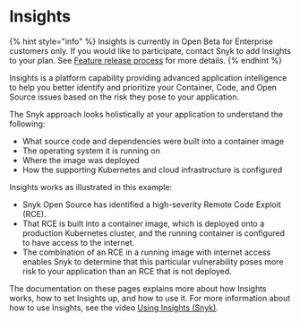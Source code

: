 # Insights

{% hint style="info" %}
Insights is currently in Open Beta for Enterprise customers only. If you would like to participate, contact Snyk to add Insights to your plan. See [Feature release process](../../more-info/snyk-feature-release-process.md) for more details.
{% endhint %}

Insights is a platform capability providing advanced application intelligence to help you better identify and prioritize your Container, Code, and Open Source issues based on the risk they pose to your application.

The Snyk approach looks holistically at your application to understand the following:

* What source code and dependencies were built into a container image
* The operating system it is running on
* Where the image was deployed
* How the supporting Kubernetes and cloud infrastructure is configured

Insights works as illustrated in this example:

* Snyk Open Source has identified a high-severity Remote Code Exploit (RCE).
* That RCE is built into a container image, which is deployed onto a production Kubernetes cluster, and the running container is configured to have access to the internet.
* The combination of an RCE in a running image with internet access enables Snyk to determine that this particular vulnerability poses more risk to your application than an RCE that is not deployed.

The documentation on these pages explains more about how Insights works, how to set Insights up, and how to use it. For more information about how to use Insights, see the video [Using Insights (Snyk)](https://www.youtube.com/watch?v=dVlamm9gIGI\&t=8s).
